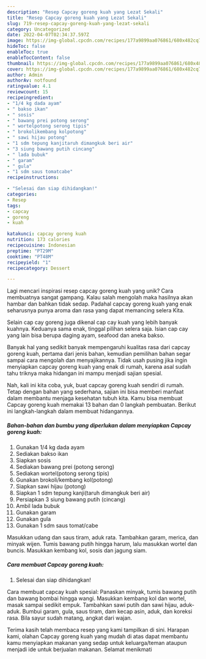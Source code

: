 ```yaml
---
description: "Resep Capcay goreng kuah yang Lezat Sekali"
title: "Resep Capcay goreng kuah yang Lezat Sekali"
slug: 719-resep-capcay-goreng-kuah-yang-lezat-sekali
category: Uncategorized
date: 2022-04-07T02:34:37.597Z
image: https://img-global.cpcdn.com/recipes/177a9899aa076861/680x482cq70/capcay-goreng-kuah-foto-resep-utama.jpg
hideToc: false
enableToc: true
enableTocContent: false
thumbnail: https://img-global.cpcdn.com/recipes/177a9899aa076861/680x482cq70/capcay-goreng-kuah-foto-resep-utama.jpg
cover: https://img-global.cpcdn.com/recipes/177a9899aa076861/680x482cq70/capcay-goreng-kuah-foto-resep-utama.jpg
author: Admin
authorAv: notfound
ratingvalue: 4.1
reviewcount: 15
recipeingredient:
- "1/4 kg dada ayam"
- " bakso ikan"
- " sosis"
- " bawang prei potong serong"
- " wortelpotong serong tipis"
- " brokolikembang kolpotong"
- " sawi hijau potong"
- "1 sdm tepung kanjitaruh dimangkuk beri air"
- "3 siung bawang putih cincang"
- " lada bubuk"
- " garam"
- " gula"
- "1 sdm saus tomatcabe"
recipeinstructions:

- "Selesai dan siap dihidangkan!"
categories:
- Resep
tags:
- capcay
- goreng
- kuah

katakunci: capcay goreng kuah 
nutrition: 173 calories
recipecuisine: Indonesian
preptime: "PT29M"
cooktime: "PT48M"
recipeyield: "1"
recipecategory: Dessert

---
```





Lagi mencari inspirasi resep capcay goreng kuah yang unik? Cara membuatnya sangat gampang. Kalau salah mengolah maka hasilnya akan hambar dan bahkan tidak sedap. Padahal capcay goreng kuah yang enak seharusnya punya aroma dan rasa yang dapat memancing selera Kita.





Selain cap cay goreng juga dikenal cap cay kuah yang lebih banyak kuahnya. Keduanya sama enak, tinggal pilihan selera saja. Isian cap cay yang lain bisa berupa daging ayam, seafood dan aneka bakso.

Banyak hal yang sedikit banyak mempengaruhi kualitas rasa dari capcay goreng kuah, pertama dari jenis bahan, kemudian pemilihan bahan segar sampai cara mengolah dan menyajikannya. Tidak usah pusing jika ingin menyiapkan capcay goreng kuah yang enak di rumah, karena asal sudah tahu triknya maka hidangan ini mampu menjadi sajian spesial.






Nah, kali ini kita coba, yuk, buat capcay goreng kuah sendiri di rumah. Tetap dengan bahan yang sederhana, sajian ini bisa memberi manfaat dalam membantu menjaga kesehatan tubuh kita. Kamu bisa membuat Capcay goreng kuah memakai 13 bahan dan 0 langkah pembuatan. Berikut ini langkah-langkah dalam membuat hidangannya.

<!--inarticleads1-->

##### Bahan-bahan dan bumbu yang diperlukan dalam menyiapkan Capcay goreng kuah:

1. Gunakan 1/4 kg dada ayam
1. Sediakan  bakso ikan
1. Siapkan  sosis
1. Sediakan  bawang prei (potong serong)
1. Sediakan  wortel(potong serong tipis)
1. Gunakan  brokoli/kembang kol(potong)
1. Siapkan  sawi hijau (potong)
1. Siapkan 1 sdm tepung kanji(taruh dimangkuk beri air)
1. Persiapkan 3 siung bawang putih (cincang)
1. Ambil  lada bubuk
1. Gunakan  garam
1. Gunakan  gula
1. Gunakan 1 sdm saus tomat/cabe


Masukkan udang dan saus tiram, aduk rata. Tambahkan garam, merica, dan minyak wijen. Tumis bawang putih hingga harum, lalu masukkan wortel dan buncis. Masukkan kembang kol, sosis dan jagung siam. 

<!--inarticleads2-->

##### Cara membuat Capcay goreng kuah:


1. Selesai dan siap dihidangkan!

Cara membuat capcay kuah spesial: Panaskan minyak, tumis bawang putih dan bawang bombai hingga wangi. Masukkan kembang kol dan wortel, masak sampai sedikit empuk. Tambahkan sawi putih dan sawi hijau, aduk-aduk. Bumbui garam, gula, saus tiram, dam kecap asin, aduk, dan koreksi rasa. Bila sayur sudah matang, angkat dari wajan. 

Terima kasih telah membaca resep yang kami tampilkan di sini. Harapan kami, olahan Capcay goreng kuah yang mudah di atas dapat membantu kamu menyiapkan makanan yang sedap untuk keluarga/teman ataupun menjadi ide untuk berjualan makanan. Selamat menikmati
